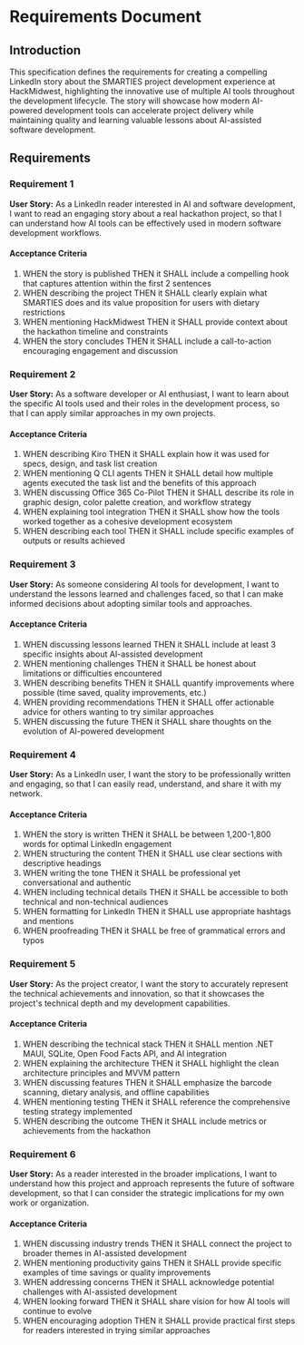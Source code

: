 # Requirements Document

## Introduction

This specification defines the requirements for creating a compelling LinkedIn story about the SMARTIES project development experience at HackMidwest, highlighting the innovative use of multiple AI tools throughout the development lifecycle. The story will showcase how modern AI-powered development tools can accelerate project delivery while maintaining quality and learning valuable lessons about AI-assisted software development.

## Requirements

### Requirement 1

**User Story:** As a LinkedIn reader interested in AI and software development, I want to read an engaging story about a real hackathon project, so that I can understand how AI tools can be effectively used in modern software development workflows.

#### Acceptance Criteria

1. WHEN the story is published THEN it SHALL include a compelling hook that captures attention within the first 2 sentences
2. WHEN describing the project THEN it SHALL clearly explain what SMARTIES does and its value proposition for users with dietary restrictions
3. WHEN mentioning HackMidwest THEN it SHALL provide context about the hackathon timeline and constraints
4. WHEN the story concludes THEN it SHALL include a call-to-action encouraging engagement and discussion

### Requirement 2

**User Story:** As a software developer or AI enthusiast, I want to learn about the specific AI tools used and their roles in the development process, so that I can apply similar approaches in my own projects.

#### Acceptance Criteria

1. WHEN describing Kiro THEN it SHALL explain how it was used for specs, design, and task list creation
2. WHEN mentioning Q CLI agents THEN it SHALL detail how multiple agents executed the task list and the benefits of this approach
3. WHEN discussing Office 365 Co-Pilot THEN it SHALL describe its role in graphic design, color palette creation, and workflow strategy
4. WHEN explaining tool integration THEN it SHALL show how the tools worked together as a cohesive development ecosystem
5. WHEN describing each tool THEN it SHALL include specific examples of outputs or results achieved

### Requirement 3

**User Story:** As someone considering AI tools for development, I want to understand the lessons learned and challenges faced, so that I can make informed decisions about adopting similar tools and approaches.

#### Acceptance Criteria

1. WHEN discussing lessons learned THEN it SHALL include at least 3 specific insights about AI-assisted development
2. WHEN mentioning challenges THEN it SHALL be honest about limitations or difficulties encountered
3. WHEN describing benefits THEN it SHALL quantify improvements where possible (time saved, quality improvements, etc.)
4. WHEN providing recommendations THEN it SHALL offer actionable advice for others wanting to try similar approaches
5. WHEN discussing the future THEN it SHALL share thoughts on the evolution of AI-powered development

### Requirement 4

**User Story:** As a LinkedIn user, I want the story to be professionally written and engaging, so that I can easily read, understand, and share it with my network.

#### Acceptance Criteria

1. WHEN the story is written THEN it SHALL be between 1,200-1,800 words for optimal LinkedIn engagement
2. WHEN structuring the content THEN it SHALL use clear sections with descriptive headings
3. WHEN writing the tone THEN it SHALL be professional yet conversational and authentic
4. WHEN including technical details THEN it SHALL be accessible to both technical and non-technical audiences
5. WHEN formatting for LinkedIn THEN it SHALL use appropriate hashtags and mentions
6. WHEN proofreading THEN it SHALL be free of grammatical errors and typos

### Requirement 5

**User Story:** As the project creator, I want the story to accurately represent the technical achievements and innovation, so that it showcases the project's technical depth and my development capabilities.

#### Acceptance Criteria

1. WHEN describing the technical stack THEN it SHALL mention .NET MAUI, SQLite, Open Food Facts API, and AI integration
2. WHEN explaining the architecture THEN it SHALL highlight the clean architecture principles and MVVM pattern
3. WHEN discussing features THEN it SHALL emphasize the barcode scanning, dietary analysis, and offline capabilities
4. WHEN mentioning testing THEN it SHALL reference the comprehensive testing strategy implemented
5. WHEN describing the outcome THEN it SHALL include metrics or achievements from the hackathon

### Requirement 6

**User Story:** As a reader interested in the broader implications, I want to understand how this project and approach represents the future of software development, so that I can consider the strategic implications for my own work or organization.

#### Acceptance Criteria

1. WHEN discussing industry trends THEN it SHALL connect the project to broader themes in AI-assisted development
2. WHEN mentioning productivity gains THEN it SHALL provide specific examples of time savings or quality improvements
3. WHEN addressing concerns THEN it SHALL acknowledge potential challenges with AI-assisted development
4. WHEN looking forward THEN it SHALL share vision for how AI tools will continue to evolve
5. WHEN encouraging adoption THEN it SHALL provide practical first steps for readers interested in trying similar approaches